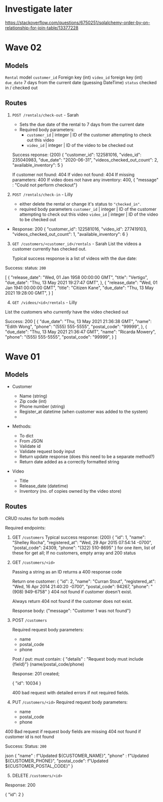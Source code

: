 # Investigate later
https://stackoverflow.com/questions/6750251/sqlalchemy-order-by-on-relationship-for-join-table/13377228

# Wave 02
 
## Models
`Rental` model
`customer_id` Foreign key (int)
`video_id` foreign key (int)
`due_date` 7 days from the current date (guessing DateTime)
`status` checked in / checked out

## Routes
1. `POST /rentals/check-out` - Sarah
   - Sets the due date of the rental to 7 days from the current date
   - Required body parameters:
     - `customer_id` | integer | ID of the customer attempting to check out this video
     - `video_id` | integer | ID of the video to be checked out

   Success reponse: (200)
     {
       "customer_id": 122581016,
       "video_id": 235040983,
       "due_date": "2020-06-31",
       "videos_checked_out_count": 2,
       "available_inventory": 5
     }

   If customer not found: 404
   If video not found: 404
   If missing parameters: 400
   If video does not have any inventory: 400, { "message" : "Could not perform checkout"}

2. `POST /rentals/check-in` - Lilly
   - either delete the rental or change it's status to `"checked_in"`.
   - required body parameters 
    `customer_id` | integer | ID of the customer attempting to check out this video
    `video_id` | integer | ID of the video to be checked out

  - Response: 200
    {
    "customer_id": 122581016,
    "video_id": 277419103,
    "videos_checked_out_count": 1,
    "available_inventory": 6
    }

3. `GET /customers/<customer_id>/rentals` - Sarah
   List the videos a customer currently has checked out.

   Typical success response is a list of videos with the due date:

  Success: status: `200` 

  [
      {
          "release_date": "Wed, 01 Jan 1958 00:00:00 GMT",
          "title": "Vertigo",
          "due_date": "Thu, 13 May 2021 19:27:47 GMT",
      },
      {
          "release_date": "Wed, 01 Jan 1941 00:00:00 GMT",
          "title": "Citizen Kane",
          "due_date": "Thu, 13 May 2021 19:28:00 GMT",
      }
  ]

4. `GET /videos/<id>/rentals` - Lilly

  List the customers who _currently_ have the video checked out

  Success: 200
  [
      {
          "due_date": "Thu, 13 May 2021 21:36:38 GMT",
          "name": "Edith Wong",
          "phone": "(555) 555-5555",
          "postal_code": "99999",
      },
      {
          "due_date": "Thu, 13 May 2021 21:36:47 GMT",
          "name": "Ricarda Mowery",
          "phone": "(555) 555-5555",
          "postal_code": "99999",
      }
  ]



# Wave 01

## Models
- Customer
  - Name (string)
  - Zip code (int)
  - Phone number (string)
  - Register_at datetime (when customer was added to the system)
  - 

- Methods:
  - To dict
  - From JSON
  - Validate id
  - Validate request body input
  - Return update response (does this need to be a separate method?)
  - Return date added as a correctly formatted string
  
- Video
  - Title
  - Release_date (datetime)
  - Inventory (no. of copies owned by the video store)

## Routes
CRUD routes for both models

Required endpoints:

1. GET `/customers`
   Typical success response: (200)
  {
    "id": 1,
    "name": "Shelley Rocha",
    "registered_at": "Wed, 29 Apr 2015 07:54:14 -0700",
    "postal_code": 24309,
    "phone": "(322) 510-8695"
  }
  for one item, list of these for get all;
  If no customers, empty array and 200 status

2. GET `/customers/<id>`

    Passing a string as an ID returns a 400 response code

    Return one customer: 
    {
    "id": 2,
    "name": "Curran Stout",
    "registered_at": "Wed, 16 Apr 2014 21:40:20 -0700",
    "postal_code": 94267,
    "phone": "(908) 949-6758"
    }
    404 not found if customer doesn't exist.

    Always return 404 not found if the customer does not exist.

    Response body: 
    {"message": "Customer 1 was not found"}

3. POST `/customers`
   
   Required request body parameters:
   - name
   - postal_code
   - phone


    Post / put:
    must contain: 
    { "details" : "Request body must include {field}"} (name/postal_code/phone)

    Response: 201 created;

    {
    "id": 10034
    }

    400 bad request with detailed errors if not required fields.

4. PUT `/customers/<id>`
   Required request body parameters:
   - name
   - postal_code
   - phone

400 Bad request if request body fields are missing
404 not found if customer id is not found
  
Success:
Status: `200`

json
    { 
    "name" : f"Updated ${CUSTOMER_NAME}",
    "phone" : f"Updated ${CUSTOMER_PHONE}",
    "postal_code": f"Updated ${CUSTOMER_POSTAL_CODE}"
    }


5. DELETE `/customers/<id>`

Response: 200 

{
    "id": 2
}



